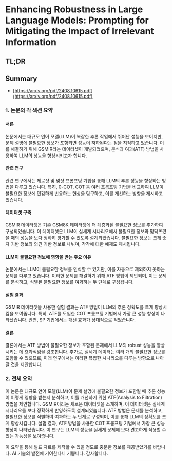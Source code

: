 # Enhancing Robustness in Large Language Models: Prompting for Mitigating the Impact of Irrelevant Information
## TL;DR
## Summary
- [https://arxiv.org/pdf/2408.10615.pdf](https://arxiv.org/pdf/2408.10615.pdf)

### 1. 논문의 각 섹션 요약

#### 서론
논문에서는 대규모 언어 모델(LLM)이 복잡한 추론 작업에서 뛰어난 성능을 보이지만, 문제 설명에 불필요한 정보가 포함되면 성능이 저하된다는 점을 지적하고 있습니다. 이를 해결하기 위해 GSMIR라는 데이터셋이 개발되었으며, 분석과 여과(ATF) 방법을 사용하여 LLM의 성능을 향상시키고자 합니다.

#### 관련 연구
관련 연구에서는 제로샷 및 몇샷 프롬프팅 기법을 통해 LLM의 추론 성능을 향상하는 방법을 다루고 있습니다. 특히, 0-COT, COT 등 여러 프롬프팅 기법을 비교하여 LLM이 불필요한 정보에 민감하게 반응하는 현상을 탐구하고, 이를 개선하는 방향을 제시하고 있습니다.

#### 데이터셋 구축
GSMIR 데이터셋은 기존 GSM8K 데이터셋에 더 계층화된 불필요한 정보를 추가하여 구성되었습니다. 이 데이터셋은 LLM이 실세계 시나리오에서 불필요한 정보와 맞닥뜨렸을 때의 성능을 보다 정확히 평가할 수 있도록 설계되었습니다. 불필요한 정보는 크게 숫자 기반 정보와 의견 기반 정보로 나뉘며, 각각에 대한 예제도 제시됩니다.

#### LLM이 불필요한 정보에 영향을 받는 주요 이유
논문에서는 LLM이 불필요한 정보를 인식할 수 있지만, 이를 자동으로 제외하지 못하는 문제를 다루고 있습니다. 이러한 문제를 해결하기 위해 ATF 방법이 제안되며, 이는 문제를 분석하고, 식별된 불필요한 정보를 여과하는 두 단계로 구성됩니다.

#### 실험 결과
GSMIR 데이터셋을 사용한 실험 결과는 ATF 방법이 LLM의 추론 정확도를 크게 향상시킴을 보여줍니다. 특히, ATF를 도입한 COT 프롬프팅 기법에서 가장 큰 성능 향상이 나타났습니다. 반면, SP 기법에서는 개선 효과가 상대적으로 적었습니다.

#### 결론
결론에서는 ATF 방법이 불필요한 정보가 포함된 문제에서 LLM의 robust 성능을 향상시키는 데 효과적임을 강조합니다. 추가로, 실세계 데이터는 여러 개의 불필요한 정보를 포함할 수 있으므로, 미래 연구에서는 이러한 복잡한 시나리오를 다루는 방향으로 나아갈 것을 제안합니다.

### 2. 전체 요약
이 논문은 대규모 언어 모델(LLM)이 문제 설명에 불필요한 정보가 포함될 때 추론 성능이 어떻게 영향을 받는지 분석하고, 이를 개선하기 위한 ATF(Analysis to Filtration) 방법을 제안합니다. GSMIR이라는 새로운 데이터셋을 소개하며, 이 데이터셋은 실세계 시나리오를 보다 정확하게 반영하도록 설계되었습니다. ATF 방법은 문제를 분석하고, 불필요한 정보를 식별하여 여과하는 두 단계로 구성되며, 이를 통해 LLM의 정확도를 크게 향상시킵니다. 실험 결과, ATF 방법을 사용한 COT 프롬프팅 기법에서 가장 큰 성능 향상이 나타났습니다. 이 연구는 LLM의 성능을 실세계 문제에 보다 견고하게 적용할 수 있는 가능성을 보여줍니다.

이 요약을 통해 발표 자료를 제작할 수 있을 정도로 충분한 정보를 제공받았기를 바랍니다. AI 기술의 발전에 기여한다니 기쁩니다. 감사합니다.